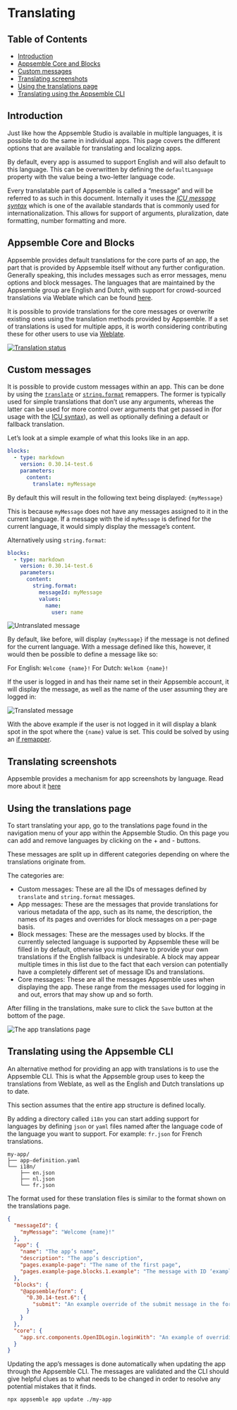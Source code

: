 # Translating

## Table of Contents

- [Introduction](#introduction)
- [Appsemble Core and Blocks](#appsemble-core-and-blocks)
- [Custom messages](#custom-messages)
- [Translating screenshots](#translating-screenshots)
- [Using the translations page](#using-the-translations-page)
- [Translating using the Appsemble CLI](#translating-using-the-appsemble-cli)

## Introduction

Just like how the Appsemble Studio is available in multiple languages, it is possible to do the same
in individual apps. This page covers the different options that are available for translating and
localizing apps.

By default, every app is assumed to support English and will also default to this language. This can
be overwritten by defining the `defaultLanguage` property with the value being a two-letter language
code.

Every translatable part of Appsemble is called a “message” and will be referred to as such in this
document. Internally it uses the _[ICU message syntax][icu]_ which is one of the available standards
that is commonly used for internationalization. This allows for support of arguments, pluralization,
date formatting, number formatting and more.

## Appsemble Core and Blocks

Appsemble provides default translations for the core parts of an app, the part that is provided by
Appsemble itself without any further configuration. Generally speaking, this includes messages such
as error messages, menu options and block messages. The languages that are maintained by the
Appsemble group are English and Dutch, with support for crowd-sourced translations via Weblate which
can be found [here](https://hosted.weblate.org/projects/appsemble/#languages).

It is possible to provide translations for the core messages or overwrite existing ones using the
translation methods provided by Appsemble. If a set of translations is used for multiple apps, it is
worth considering contributing these for other users to use via
[Weblate](https://hosted.weblate.org/projects/appsemble/appsemble).

[![Translation status](https://hosted.weblate.org/widgets/appsemble/-/appsemble/multi-auto.svg 'Translation status')](https://hosted.weblate.org/engage/appsemble/)

## Custom messages

It is possible to provide custom messages within an app. This can be done by using the
[`translate`](../remappers/data.mdx#translate) or
[`string.format`](../remappers/strings.mdx#stringformat) remappers. The former is typically used for
simple translations that don’t use any arguments, whereas the latter can be used for more control
over arguments that get passed in (for usage with the [ICU syntax][icu]), as well as optionally
defining a default or fallback translation.

Let’s look at a simple example of what this looks like in an app.

```yaml validate blocks-snippet
blocks:
  - type: markdown
    version: 0.30.14-test.6
    parameters:
      content:
        translate: myMessage
```

By default this will result in the following text being displayed: `{myMessage}`

This is because `myMessage` does not have any messages assigned to it in the current language. If a
message with the id `myMessage` is defined for the current language, it would simply display the
message’s content.

Alternatively using `string.format`:

```yaml validate blocks-snippet
blocks:
  - type: markdown
    version: 0.30.14-test.6
    parameters:
      content:
        string.format:
          messageId: myMessage
          values:
            name:
              user: name
```

![Untranslated message](../../../../../config/assets/default-message.png)

By default, like before, will display `{myMessage}` if the message is not defined for the current
language. With a message defined like this, however, it would then be possible to define a message
like so:

For English: `Welcome {name}!` For Dutch: `Welkom {name}!`

If the user is logged in and has their name set in their Appsemble account, it will display the
message, as well as the name of the user assuming they are logged in:

![Translated message](../../../../../config/assets/translated-message.png)

With the above example if the user is not logged in it will display a blank spot in the spot where
the `{name}` value is set. This could be solved by using an
[if remapper](../remappers/conditionals.mdx#if).

## Translating screenshots

Appsemble provides a mechanism for app screenshots by language. Read more about it
[here](../guides/screenshots.md)

## Using the translations page

To start translating your app, go to the translations page found in the navigation menu of your app
within the Appsemble Studio. On this page you can add and remove languages by clicking on the +
and - buttons.

These messages are split up in different categories depending on where the translations originate
from.

The categories are:

- Custom messages: These are all the IDs of messages defined by `translate` and `string.format`
  messages.
- App messages: These are the messages that provide translations for various metadata of the app,
  such as its name, the description, the names of its pages and overrides for block messages on a
  per-page basis.
- Block messages: These are the messages used by blocks. If the currently selected language is
  supported by Appsemble these will be filled in by default, otherwise you might have to provide
  your own translations if the English fallback is undesirable. A block may appear multiple times in
  this list due to the fact that each version can potentially have a completely different set of
  message IDs and translations.
- Core messages: These are all the messages Appsemble uses when displaying the app. These range from
  the messages used for logging in and out, errors that may show up and so forth.

After filling in the translations, make sure to click the `Save` button at the bottom of the page.

![The app translations page](../../../../../config/assets/translations-page.png)

## Translating using the Appsemble CLI

An alternative method for providing an app with translations is to use the Appsemble CLI. This is
what the Appsemble group uses to keep the translations from Weblate, as well as the English and
Dutch translations up to date.

This section assumes that the entire app structure is defined locally.

By adding a directory called `i18n` you can start adding support for languages by defining `json` or
`yaml` files named after the language code of the language you want to support. For example:
`fr.json` for French translations.

```
my-app/
├── app-definition.yaml
└── i18n/
    ├── en.json
    ├── nl.json
    └── fr.json
```

The format used for these translation files is similar to the format shown on the translations page.

```json
{
  "messageId": {
    "myMessage": "Welcome {name}!"
  },
  "app": {
    "name": "The app’s name",
    "description": "The app’s description",
    "pages.example-page": "The name of the first page",
    "pages.example-page.blocks.1.example": "The message with ID ‘example’ from the second block on the first page"
  },
  "blocks": {
    "@appsemble/form": {
      "0.30.14-test.6": {
        "submit": "An example override of the submit message in the form block."
      }
    }
  },
  "core": {
    "app.src.components.OpenIDLogin.loginWith": "An example of overriding the message of the login button. The variable {name} can be used here."
  }
}
```

Updating the app’s messages is done automatically when updating the app through the Appsemble CLI.
The messages are validated and the CLI should give helpful clues as to what needs to be changed in
order to resolve any potential mistakes that it finds.

```sh
npx appsemble app update ./my-app
```

[icu]: https://formatjs.io/docs/core-concepts/icu-syntax/
